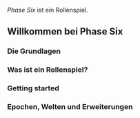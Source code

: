 *Phase Six* ist ein Rollenspiel. 

## Willkommen bei Phase Six

### Die Grundlagen

### Was ist ein Rollenspiel?

### Getting started

### Epochen, Welten und Erweiterungen
